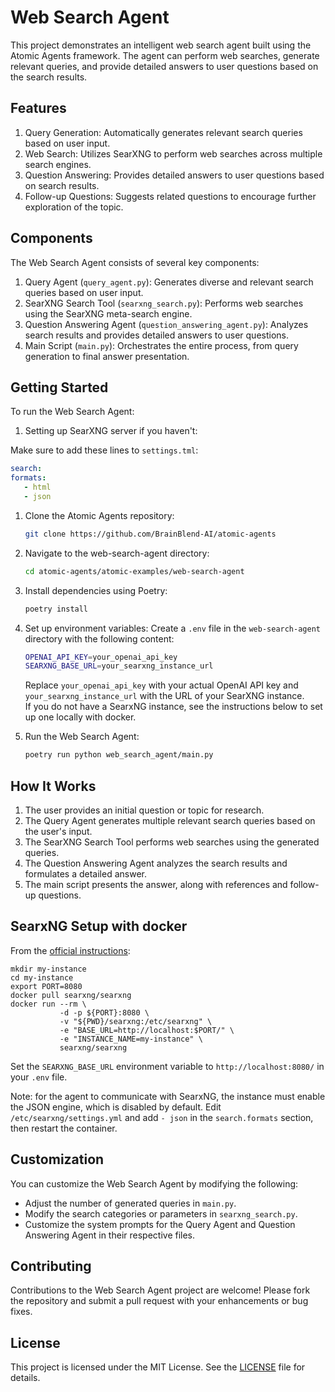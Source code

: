 # Web Search Agent

This project demonstrates an intelligent web search agent built using the Atomic Agents framework. The agent can perform web searches, generate relevant queries, and provide detailed answers to user questions based on the search results.

## Features

1. Query Generation: Automatically generates relevant search queries based on user input.
2. Web Search: Utilizes SearXNG to perform web searches across multiple search engines.
3. Question Answering: Provides detailed answers to user questions based on search results.
4. Follow-up Questions: Suggests related questions to encourage further exploration of the topic.

## Components

The Web Search Agent consists of several key components:

1. Query Agent (`query_agent.py`): Generates diverse and relevant search queries based on user input.
2. SearXNG Search Tool (`searxng_search.py`): Performs web searches using the SearXNG meta-search engine.
3. Question Answering Agent (`question_answering_agent.py`): Analyzes search results and provides detailed answers to user questions.
4. Main Script (`main.py`): Orchestrates the entire process, from query generation to final answer presentation.

## Getting Started

To run the Web Search Agent:

1. Setting up SearXNG server if you haven't:

Make sure to add these lines to `settings.tml`:

   ```yaml
   search:
   formats:
      - html
      - json
   ```

1. Clone the Atomic Agents repository:

   ```bash
   git clone https://github.com/BrainBlend-AI/atomic-agents
   ```

1. Navigate to the web-search-agent directory:

   ```bash
   cd atomic-agents/atomic-examples/web-search-agent
   ```

1. Install dependencies using Poetry:

   ```bash
   poetry install
   ```

1. Set up environment variables:
   Create a `.env` file in the `web-search-agent` directory with the following content:

   ```bash
   OPENAI_API_KEY=your_openai_api_key
   SEARXNG_BASE_URL=your_searxng_instance_url
   ```

   Replace `your_openai_api_key` with your actual OpenAI API key and `your_searxng_instance_url` with the URL of your SearXNG instance.  
   If you do not have a SearxNG instance, see the instructions below to set up one locally with docker.

2. Run the Web Search Agent:

   ```bash
   poetry run python web_search_agent/main.py
   ```

## How It Works

1. The user provides an initial question or topic for research.
2. The Query Agent generates multiple relevant search queries based on the user's input.
3. The SearXNG Search Tool performs web searches using the generated queries.
4. The Question Answering Agent analyzes the search results and formulates a detailed answer.
5. The main script presents the answer, along with references and follow-up questions.

## SearxNG Setup with docker

From the [official instructions](https://docs.searxng.org/admin/installation-docker.html):

```shell
mkdir my-instance
cd my-instance
export PORT=8080
docker pull searxng/searxng
docker run --rm \
           -d -p ${PORT}:8080 \
           -v "${PWD}/searxng:/etc/searxng" \
           -e "BASE_URL=http://localhost:$PORT/" \
           -e "INSTANCE_NAME=my-instance" \
           searxng/searxng
```

Set the `SEARXNG_BASE_URL` environment variable to `http://localhost:8080/` in your `.env` file.


Note: for the agent to communicate with SearxNG, the instance must enable the JSON engine, which is disabled by default.
Edit `/etc/searxng/settings.yml` and add `- json` in the `search.formats` section, then restart the container.


## Customization

You can customize the Web Search Agent by modifying the following:

- Adjust the number of generated queries in `main.py`.
- Modify the search categories or parameters in `searxng_search.py`.
- Customize the system prompts for the Query Agent and Question Answering Agent in their respective files.

## Contributing

Contributions to the Web Search Agent project are welcome! Please fork the repository and submit a pull request with your enhancements or bug fixes.

## License

This project is licensed under the MIT License. See the [LICENSE](../../LICENSE) file for details.


